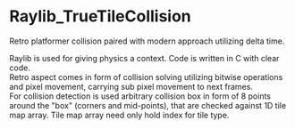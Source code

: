 # Raylib_TrueTileCollision
Retro platformer collision paired with modern approach utilizing delta time.

Raylib is used for giving physics a context. Code is written in C with clear code.    
Retro aspect comes in form of collision solving utilizing bitwise operations and pixel movement, carrying sub pixel movement to next frames.    
For collision detection is used arbitrary collision box in form of 8 points around the "box" (corners and mid-points), that are checked against 1D tile map array.
Tile map array need only hold index for tile type.
